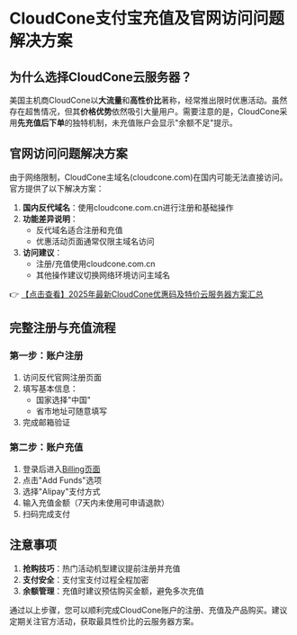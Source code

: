 # CloudCone支付宝充值及官网访问问题解决方案

## 为什么选择CloudCone云服务器？
美国主机商CloudCone以**大流量**和**高性价比**著称，经常推出限时优惠活动。虽然存在超售情况，但其**价格优势**依然吸引大量用户。需要注意的是，CloudCone采用**先充值后下单**的独特机制，未充值账户会显示"余额不足"提示。

## 官网访问问题解决方案
由于网络限制，CloudCone主域名(cloudcone.com)在国内可能无法直接访问。官方提供了以下解决方案：

1. **国内反代域名**：使用cloudcone.com.cn进行注册和基础操作
2. **功能差异说明**：
   - 反代域名适合注册和充值
   - 优惠活动页面通常仅限主域名访问
3. **访问建议**：
   - 注册/充值使用cloudcone.com.cn
   - 其他操作建议切换网络环境访问主域名

👉 [【点击查看】2025年最新CloudCone优惠码及特价云服务器方案汇总](https://bit.ly/Cloudcone)

## 完整注册与充值流程

### 第一步：账户注册
1. 访问反代官网注册页面
2. 填写基本信息：
   - 国家选择"中国"
   - 省市地址可随意填写
3. 完成邮箱验证

### 第二步：账户充值
1. 登录后进入[Billing页面](https://app.cloudcone.com.cn/billing)
2. 点击"Add Funds"选项
3. 选择"Alipay"支付方式
4. 输入充值金额（7天内未使用可申请退款）
5. 扫码完成支付

## 注意事项
1. **抢购技巧**：热门活动机型建议提前注册并充值
2. **支付安全**：支付宝支付过程全程加密
3. **余额管理**：充值时建议预估购买金额，避免多次充值

通过以上步骤，您可以顺利完成CloudCone账户的注册、充值及产品购买。建议定期关注官方活动，获取最具性价比的云服务器方案。